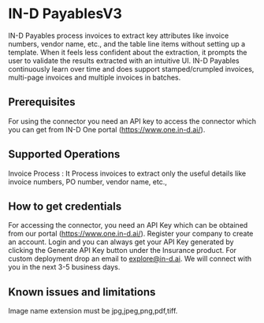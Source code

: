 # IN-D PayablesV3
IN-D Payables process invoices to extract key attributes like invoice numbers, vendor name, etc., and the table line items without setting up a template. When it feels less confident about the extraction, it prompts the user to validate the results extracted with an intuitive UI. IN-D Payables continuously learn over time and does support stamped/crumpled invoices, multi-page invoices and multiple invoices in batches.

## Prerequisites
For using the connector you need an API key to access the connector which you can get from IN-D One portal (https://www.one.in-d.ai/).

## Supported Operations
Invoice Process : It Process invoices to extract only the useful details like invoice numbers, PO number, vendor name, etc.,

## How to get credentials
For accessing the connector, you need an API Key which can be obtained from our portal (https://www.one.in-d.ai/). Register your company to create an account. Login and you can always get your API Key generated by clicking the Generate API Key button under the Insurance product. For custom deployment drop an email to explore@in-d.ai. We will connect with you in the next 3-5 business days.

## Known issues and limitations
Image name extension must be jpg,jpeg,png,pdf,tiff.
